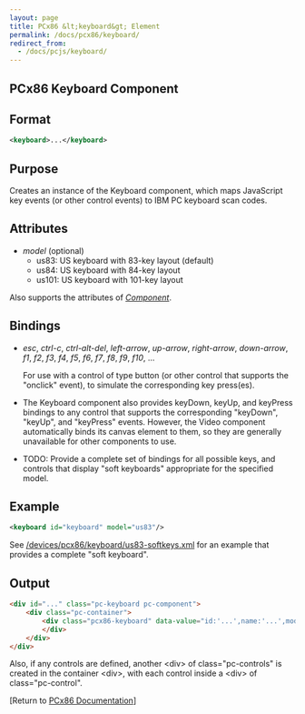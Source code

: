 ```yaml
---
layout: page
title: PCx86 &lt;keyboard&gt; Element
permalink: /docs/pcx86/keyboard/
redirect_from:
  - /docs/pcjs/keyboard/
---
```


PCx86 Keyboard Component
---

Format
---
```xml
<keyboard>...</keyboard>
```

Purpose
---
Creates an instance of the Keyboard component, which maps JavaScript key events (or other control events) to
IBM PC keyboard scan codes.

Attributes
---
* *model* (optional)
	* us83: US keyboard with 83-key layout (default)
	* us84: US keyboard with 84-key layout
	* us101: US keyboard with 101-key layout
	
Also supports the attributes of *[Component](/docs/pcx86/component/)*.

Bindings
---
 *	*esc*, *ctrl-c*, *ctrl-alt-del*, *left-arrow*, *up-arrow*, *right-arrow*, *down-arrow*, *f1*, *f2*, *f3*, *f4*, *f5*, *f6*, *f7*, *f8*, *f9*, *f10*, ...

	For use with a control of type button (or other control that supports the "onclick" event), to simulate the
	corresponding key press(es).
	
 *	The Keyboard component also provides keyDown, keyUp, and keyPress bindings to any control that supports the
corresponding "keyDown", "keyUp", and "keyPress" events. However, the Video component automatically binds its canvas
element to them, so they are generally unavailable for other components to use.
	
 *	TODO: Provide a complete set of bindings for all possible keys, and controls that display "soft keyboards" appropriate
for the specified model.

Example
---
```xml
<keyboard id="keyboard" model="us83"/>
```

See [/devices/pcx86/keyboard/us83-softkeys.xml](/devices/pcx86/keyboard/us83-softkeys.xml) for an example that provides a
complete "soft keyboard".

Output
---
```html
<div id="..." class="pc-keyboard pc-component">
    <div class="pc-container">
        <div class="pcx86-keyboard" data-value="id:'...',name:'...',model:'...',...">
        </div>
    </div>
</div>
```

Also, if any controls are defined, another &lt;div&gt; of class="pc-controls" is created in the container &lt;div&gt;,
with each control inside a &lt;div&gt; of class="pc-control".

[Return to [PCx86 Documentation](..)]
